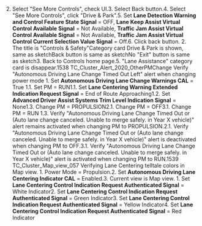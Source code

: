 2. Select "See More Controls", check UI.3. Select Back button.4. Select "See More Controls", click "Drive & Park".5. Set **Lane Detection Warning and Control Feature State Signal** = OFF, **Lane Keep Assist Virtual Control Available Signal** = Not Available, **Traffic Jam Assist Virtual Control Available Signal** = Not Available, **Traffic Jam Assist Virtual Control Current Selection Value Signal** = Off.6. Click back button. 2. The title is "Controls & Safety"Category card Drive & Park is shown, same as sketchBack button is same as sketchNo "Exit" button is same as sketch3. Back to Controls home page.5. "Lane Assistance" category card is disappear.1538 TC_Cluster_Alert_2020_OtherPMChange Verify "Autonomous Driving Lane Change Timed Out Left" alert when changing power mode 1. Set **Autonomous Driving Lane Change Warnings CAL** = True 1.1. Set PM = RUN1.1. Set **Lane Centering Warning Extended Indication Request Signal** = End of Route Approaching1.2. Set **Advanced Driver Assist Systems Trim Level Indication Signal** = None1.3. Change PM = PROPULSION2.1. Change PM = OFF3.1. Change PM = RUN 1.3. Verify "Autonomous Driving Lane Change Timed Out or (Auto lane change canceled. Unable to merge safely. in Year X vehicle)" alert remains activated when changing PM to PROPULSION.2.1. Verify "Autonomous Driving Lane Change Timed Out or (Auto lane change canceled. Unable to merge safely. in Year X vehicle)" alert is deactivated when changing PM to OFF.3.1. Verify "Autonomous Driving Lane Change Timed Out or (Auto lane change canceled. Unable to merge safely. in Year X vehicle)" alert is activated when changing PM to RUN.1539 TC_Cluster_Map_view_057 Verifying Lane Centering telltale colors in Map view. 1. Power Mode = Propulsion.2. Set **Autonomous Driving Lane Centering Indicator CAL** = Enabled.3. Current view is Map view. 1. Set **Lane Centering Control Indication Request Authenticated Signal** = White Indicator2. Set **Lane Centering Control Indication Request Authenticated Signal** = Green Indicator3. Set **Lane Centering Control Indication Request Authenticated Signal** = Yellow Indicator4. Set **Lane Centering Control Indication Request Authenticated Signal** = Red Indicator